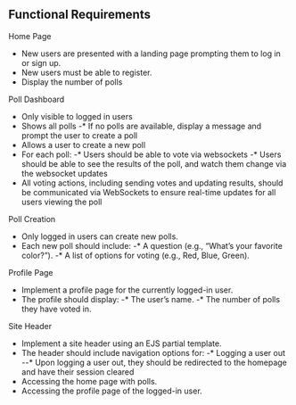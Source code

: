 Functional Requirements 
------------------------
Home Page 
* New users are presented with a landing page prompting them to log in or sign up.
* New users must be able to register.
* Display the number of polls
  
Poll Dashboard 
* Only visible to logged in users
* Shows all polls
-* If no polls are available, display a message and prompt the user to create a poll
* Allows a user to create a new poll
* For each poll:
-* Users should be able to vote via websockets
-* Users should be able to see the results of the poll, and watch them change via the websocket updates
* All voting actions, including sending votes and updating results, should be communicated via WebSockets to ensure real-time updates for all users viewing the poll
  
Poll Creation 
* Only logged in users can create new polls.
* Each new poll should include:
-* A question (e.g., “What’s your favorite color?”).
-* A list of options for voting (e.g., Red, Blue, Green).
  
Profile Page 
* Implement a profile page for the currently logged-in user.
* The profile should display:
-* The user’s name.
-* The number of polls they have voted in.

Site Header 
* Implement a site header using an EJS partial template.
* The header should include navigation options for:
-* Logging a user out
--* Upon logging a user out, they should be redirected to the homepage and have their session cleared
* Accessing the home page with polls.
* Accessing the profile page of the logged-in user.
